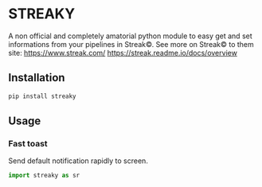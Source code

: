 # STREAKY
A non official and completely amatorial python module to easy get and set informations from your pipelines in Streak©.
See more on Streak© to them site:
https://www.streak.com/
https://streak.readme.io/docs/overview


## Installation

```bash
pip install streaky
```

## Usage

### Fast toast
Send default notification rapidly to screen.

```python
import streaky as sr

```
